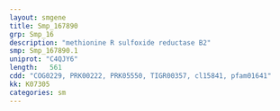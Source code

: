 ```yaml
---
layout: smgene
title: Smp_167890
grp: Smp_16
description: "methionine R sulfoxide reductase B2"
smp: Smp_167890.1
uniprot: "C4QJY6"
length:   561
cdd: "COG0229, PRK00222, PRK05550, TIGR00357, cl15841, pfam01641"
kk: K07305
categories: sm
---
```

